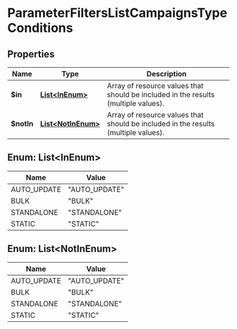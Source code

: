 

# ParameterFiltersListCampaignsTypeConditions


## Properties

| Name | Type | Description |
|------------ | ------------- | ------------- |
|**$in** | [**List&lt;InEnum&gt;**](#List&lt;InEnum&gt;) | Array of resource values that should be included in the results (multiple values). |
|**$notIn** | [**List&lt;NotInEnum&gt;**](#List&lt;NotInEnum&gt;) | Array of resource values that should be included in the results (multiple values). |



## Enum: List&lt;InEnum&gt;

| Name | Value |
|---- | -----|
| AUTO_UPDATE | &quot;AUTO_UPDATE&quot; |
| BULK | &quot;BULK&quot; |
| STANDALONE | &quot;STANDALONE&quot; |
| STATIC | &quot;STATIC&quot; |



## Enum: List&lt;NotInEnum&gt;

| Name | Value |
|---- | -----|
| AUTO_UPDATE | &quot;AUTO_UPDATE&quot; |
| BULK | &quot;BULK&quot; |
| STANDALONE | &quot;STANDALONE&quot; |
| STATIC | &quot;STATIC&quot; |



